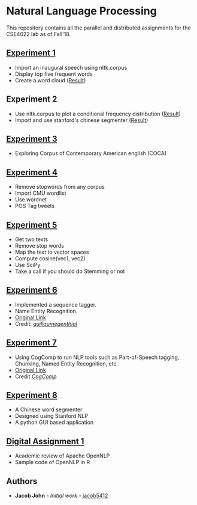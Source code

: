 # Natural Language Processing

This repository contains all the parallel and distributed assignments for the CSE4022 lab as of Fall'18.

## [Experiment 1](https://github.com/jacob5412/NLP/blob/master/Final/Experiment-1/Experiment-1.md)
* Import an inaugural speech using nltk.corpus
* Display top five frequent words
* Create a word cloud ([Result](https://github.com/jacob5412/NLP/blob/master/Final/Experiment-1/Obama_inaugural_worldcloud.png))

## Experiment 2
* Use nltk.corpus to plot a conditional frequency distribution ([Result](https://github.com/jacob5412/NLP/blob/master/Final/Experiment-2/Experiment-2b.md))
* Import and use stanford's chinese segmenter ([Result](https://github.com/jacob5412/NLP/blob/master/Final/Experiment-2/Experiment-2a.md))

## [Experiment 3](https://github.com/jacob5412/NLP/blob/master/Final/Experiment-3/exercise_3.pdf)
* Exploring Corpus of Contemporary American english (COCA)

## [Experiment 4](https://github.com/jacob5412/NLP/blob/master/Final/Experiment-4/Experiment-4.md)
* Remove stopwords from any corpus
* Import CMU wordlist
* Use wordnet
* POS Tag tweets

## [Experiment 5](https://github.com/jacob5412/NLP/blob/master/Final/Experiment-5/Experiment-5.md)
* Get two texts
* Remove stop words
* Map the text to vector spaces
* Compute cosine(vec1, vec2)
* Use SciPy
* Take a call if you should do Stemming or not

## [Experiment 6](https://github.com/jacob5412/NLP/tree/master/sequence_tagging_basic)
* Implemented a sequence tagger.
* Name Entity Recognition.
* [Original Link](https://github.com/guillaumegenthial/sequence_tagging)
* Credit: _[guillaumegenthial](https://github.com/guillaumegenthial)_

## [Experiment 7](https://github.com/jacob5412/NLP/tree/master/CogComp)
* Using CogComp to run NLP tools such as Part-of-Speech tagging, Chunking, Named Entity Recognition, etc.
* [Original Link](https://github.com/CogComp/cogcomp-nlpy)
* Credit _[CogComp](https://github.com/CogComp)_

## [Experiment 8](https://github.com/jacob5412/NLP/blob/master/Programs/chinese_segmented_application.py)
* A Chinese word segmenter
* Designed using Stanford NLP
* A python GUI based application

## [Digital Assignment 1](https://github.com/jacob5412/NLP/blob/master/Final/Digital-Assignment-1/DA1.pdf)
* Academic review of Apache OpenNLP
* Sample code of OpenNLP in R

## Authors

* **Jacob John** - *Initial work* - [jacob5412](github.com/jacob5412/)
